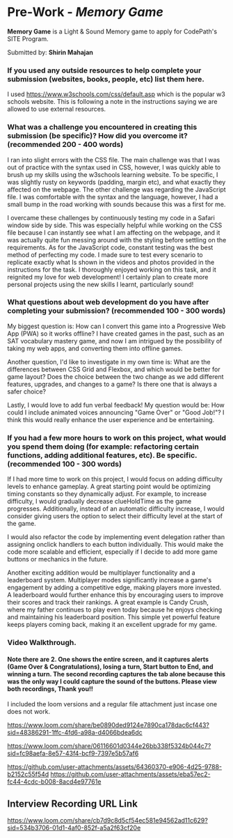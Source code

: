 # Pre-Work - *Memory Game*

**Memory Game** is a Light & Sound Memory game to apply for CodePath's SITE Program.

Submitted by: **Shirin Mahajan**

### If you used any outside resources to help complete your submission (websites, books, people, etc) list them here.

I used https://www.w3schools.com/css/default.asp which is the popular w3 schools website. This is following a note in the instructions saying we are allowed to use external resources. 

### What was a challenge you encountered in creating this submission (be specific)? How did you overcome it? (recommended 200 - 400 words)

I ran into slight errors with the CSS file. The main challenge was that I was out of practice with the syntax used in CSS, however, I was quickly able to brush up my skills using the w3schools learning website. To be specific, I was slightly rusty on keywords (padding, margin etc), and what exactly they affected on the webpage. The other challenge was regarding the JavaScript file. I was comfortable with the syntax and the language, however, I had a small bump in the road working with sounds because this was a first for me. 

I overcame these challenges by continuously testing my code in a Safari window side by side. This was especially helpful while working on the CSS file because I can instantly see what I am affecting on the webpage, and it was actually quite fun messing around with the styling before settling on the requirements. As for the JavaScript code, constant testing was the best method of perfecting my code. I made sure to test every scenario to replicate exactly what Is shown in the videos and photos provided in the instructions for the task. I thoroughly enjoyed working on this task, and it reignited my love for web development! I certainly plan to create more personal projects using the new skills I learnt, particularly sound!

### What questions about web development do you have after completing your submission? (recommended 100 - 300 words)

My biggest question is: How can I convert this game into a Progressive Web App (PWA) so it works offline? I have created games in the past, such as an SAT vocabulary mastery game, and now I am intrigued by the possibility of taking my web apps, and converting them into offline games. 

Another question, I'd like to investigate in my own time is: What are the differences between CSS Grid and Flexbox, and which would be better for game layout? Does the choice between the two change as we add different features, upgrades, and changes to a game? Is there one that is always a safer choice? 

Lastly, I would love to add fun verbal feedback! My question would be: How could I include animated voices announcing "Game Over" or "Good Job!"? I think this would really enhance the user experience and be entertaining.

### If you had a few more hours to work on this project, what would you spend them doing (for example: refactoring certain functions, adding additional features, etc). Be specific. (recommended 100 - 300 words)

If I had more time to work on this project, I would focus on adding difficulty levels to enhance gameplay. A great starting point would be optimizing timing constants so they dynamically adjust. For example, to increase difficulty, I would gradually decrease clueHoldTime as the game progresses. Additionally, instead of an automatic difficulty increase, I would consider giving users the option to select their difficulty level at the start of the game.

I would also refactor the code by implementing event delegation rather than assigning onclick handlers to each button individually. This would make the code more scalable and efficient, especially if I decide to add more game buttons or mechanics in the future.

Another exciting addition would be multiplayer functionality and a leaderboard system. Multiplayer modes significantly increase a game's engagement by adding a competitive edge, making players more invested. A leaderboard would further enhance this by encouraging users to improve their scores and track their rankings. A great example is Candy Crush, where my father continues to play even today because he enjoys checking and maintaining his leaderboard position. This simple yet powerful feature keeps players coming back, making it an excellent upgrade for my game.


### Video Walkthrough.
#### Note there are 2. One shows the entire screen, and it captures alerts (Game Over & Congratulations), losing a turn, Start button to End, and winning a turn. The second recording captures the tab alone because this was the only way I could capture the sound of the buttons. Please view both recordings, Thank you!! 

I included the loom versions and a regular file attachment just incase one does not work.

https://www.loom.com/share/be0890ded9124e7890ca178dac6cf443?sid=48386291-1ffc-4fd6-a98a-d4066bdea6dc

https://www.loom.com/share/06116601d0344e26bb338f5324b044c7?sid=fc98aefa-8e57-43f4-bcf9-7397e5b57af6


https://github.com/user-attachments/assets/64360370-e906-4d25-9788-b2152c55f54d
https://github.com/user-attachments/assets/eba57ec2-fc44-4cdc-b008-8acd4e97761e

## Interview Recording URL Link

https://www.loom.com/share/cb7d9c8d5cf54ec581e94562ad11c629?sid=534b3706-01d1-4af0-852f-a5a2f63cf20e












